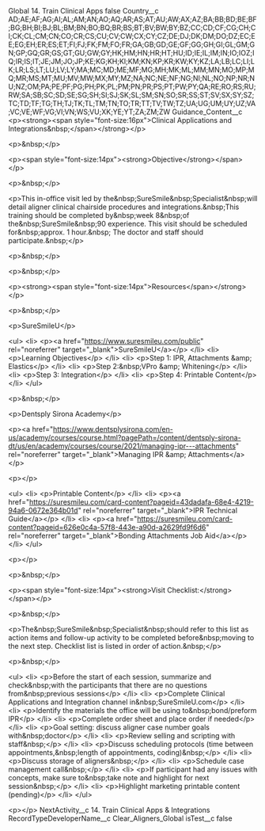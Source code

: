 <?xml version="1.0" encoding="UTF-8"?>
<CustomMetadata xmlns="http://soap.sforce.com/2006/04/metadata" xmlns:xsi="http://www.w3.org/2001/XMLSchema-instance" xmlns:xsd="http://www.w3.org/2001/XMLSchema">
    <label>Global 14. Train Clinical Apps</label>
    <protected>false</protected>
    <values>
        <field>Country__c</field>
        <value xsi:type="xsd:string">AD;AE;AF;AG;AI;AL;AM;AN;AO;AQ;AR;AS;AT;AU;AW;AX;AZ;BA;BB;BD;BE;BF;BG;BH;BI;BJ;BL;BM;BN;BO;BQ;BR;BS;BT;BV;BW;BY;BZ;CC;CD;CF;CG;CH;CI;CK;CL;CM;CN;CO;CR;CS;CU;CV;CW;CX;CY;CZ;DE;DJ;DK;DM;DO;DZ;EC;EE;EG;EH;ER;ES;ET;FI;FJ;FK;FM;FO;FR;GA;GB;GD;GE;GF;GG;GH;GI;GL;GM;GN;GP;GQ;GR;GS;GT;GU;GW;GY;HK;HM;HN;HR;HT;HU;ID;IE;IL;IM;IN;IO;IOZ;IQ;IR;IS;IT;JE;JM;JO;JP;KE;KG;KH;KI;KM;KN;KP;KR;KW;KY;KZ;LA;LB;LC;LI;LK;LR;LS;LT;LU;LV;LY;MA;MC;MD;ME;MF;MG;MH;MK;ML;MM;MN;MO;MP;MQ;MR;MS;MT;MU;MV;MW;MX;MY;MZ;NA;NC;NE;NF;NG;NI;NL;NO;NP;NR;NU;NZ;OM;PA;PE;PF;PG;PH;PK;PL;PM;PN;PR;PS;PT;PW;PY;QA;RE;RO;RS;RU;RW;SA;SB;SC;SD;SE;SG;SH;SI;SJ;SK;SL;SM;SN;SO;SR;SS;ST;SV;SX;SY;SZ;TC;TD;TF;TG;TH;TJ;TK;TL;TM;TN;TO;TR;TT;TV;TW;TZ;UA;UG;UM;UY;UZ;VA;VC;VE;WF;VG;VI;VN;WS;VU;XK;YE;YT;ZA;ZM;ZW</value>
    </values>
    <values>
        <field>Guidance_Content__c</field>
        <value xsi:type="xsd:string">&lt;p&gt;&lt;strong&gt;&lt;span style=&quot;font-size:16px&quot;&gt;Clinical Applications and Integrations&amp;nbsp;​&lt;/span&gt;&lt;/strong&gt;&lt;/p&gt;

&lt;p&gt;&amp;nbsp;&lt;/p&gt;

&lt;p&gt;&lt;span style=&quot;font-size:14px&quot;&gt;&lt;strong&gt;Objective&lt;/strong&gt;&lt;/span&gt;​&lt;/p&gt;

&lt;p&gt;&amp;nbsp;&lt;/p&gt;

&lt;p&gt;This in-office visit led by the&amp;nbsp;SureSmile&amp;nbsp;Specialist&amp;nbsp;will detail aligner clinical chairside procedures and integrations.&amp;nbsp;This training should be completed by&amp;nbsp;week 8&amp;nbsp;of the&amp;nbsp;SureSmile&amp;nbsp;90 experience. This visit should be scheduled for&amp;nbsp;approx. 1 hour.&amp;nbsp; The doctor and staff should participate.&amp;nbsp;​&lt;/p&gt;

&lt;p&gt;&amp;nbsp;&lt;/p&gt;

&lt;p&gt;&amp;nbsp;&lt;/p&gt;

&lt;p&gt;&lt;strong&gt;&lt;span style=&quot;font-size:14px&quot;&gt;Resources&lt;/span&gt;&lt;/strong&gt;&lt;/p&gt;

&lt;p&gt;&amp;nbsp;&lt;/p&gt;

&lt;p&gt;SureSmileU​&lt;/p&gt;

&lt;ul&gt;
	&lt;li&gt;
	&lt;p&gt;&lt;a href=&quot;https://www.suresmileu.com/public&quot; rel=&quot;noreferrer&quot; target=&quot;_blank&quot;&gt;SureSmileU&lt;/a&gt;​&lt;/p&gt;
	&lt;/li&gt;
	&lt;li&gt;
	&lt;p&gt;Learning Objectives​&lt;/p&gt;
	&lt;/li&gt;
	&lt;li&gt;
	&lt;p&gt;Step 1: IPR, Attachments &amp;amp; Elastics​&lt;/p&gt;
	&lt;/li&gt;
	&lt;li&gt;
	&lt;p&gt;Step 2:&amp;nbsp;VPro &amp;amp; Whitening​&lt;/p&gt;
	&lt;/li&gt;
	&lt;li&gt;
	&lt;p&gt;Step 3: Integration​&lt;/p&gt;
	&lt;/li&gt;
	&lt;li&gt;
	&lt;p&gt;Step 4: Printable Content&lt;/p&gt;
	&lt;/li&gt;
&lt;/ul&gt;

&lt;p&gt;&amp;nbsp;&lt;/p&gt;

&lt;p&gt;Dentsply Sirona Academy​&lt;/p&gt;

&lt;p&gt;&lt;a href=&quot;https://www.dentsplysirona.com/en-us/academy/courses/course.html?pagePath=/content/dentsply-sirona-dt/us/en/academy/courses/course/2021/managing-ipr---attachments&quot; rel=&quot;noreferrer&quot; target=&quot;_blank&quot;&gt;Managing IPR &amp;amp; Attachments&lt;/a&gt;​&lt;/p&gt;

&lt;p&gt;​&lt;/p&gt;

&lt;ul&gt;
	&lt;li&gt;
	&lt;p&gt;Printable Content​&lt;/p&gt;
	&lt;/li&gt;
	&lt;li&gt;
	&lt;p&gt;&lt;a href=&quot;https://suresmileu.com/card-content?pageid=43dadafa-68e4-4219-94a6-0672e364b01d&quot; rel=&quot;noreferrer&quot; target=&quot;_blank&quot;&gt;IPR Technical Guide&lt;/a&gt;​&lt;/p&gt;
	&lt;/li&gt;
	&lt;li&gt;
	&lt;p&gt;&lt;a href=&quot;https://suresmileu.com/card-content?pageid=626e0c4a-57f8-443e-a90d-a2629fd9f6d6&quot; rel=&quot;noreferrer&quot; target=&quot;_blank&quot;&gt;Bonding Attachments Job Aid&lt;/a&gt;​&lt;/p&gt;
	&lt;/li&gt;
&lt;/ul&gt;

&lt;p&gt;​&lt;/p&gt;

&lt;p&gt;&amp;nbsp;&lt;/p&gt;

&lt;p&gt;&lt;span style=&quot;font-size:14px&quot;&gt;&lt;strong&gt;Visit Checklist:​&lt;/strong&gt;&lt;/span&gt;&lt;/p&gt;

&lt;p&gt;&amp;nbsp;&lt;/p&gt;

&lt;p&gt;The&amp;nbsp;SureSmile&amp;nbsp;Specialist&amp;nbsp;should refer to this list as action items and follow-up activity to be completed before&amp;nbsp;moving to the next step. Checklist list is listed in order of action.&amp;nbsp;​&lt;/p&gt;

&lt;p&gt;&amp;nbsp;&lt;/p&gt;

&lt;ul&gt;
	&lt;li&gt;
	&lt;p&gt;Before the start of each session, summarize and check&amp;nbsp;with the participants that there are no questions from&amp;nbsp;previous sessions​&lt;/p&gt;
	&lt;/li&gt;
	&lt;li&gt;
	&lt;p&gt;Complete Clinical Applications and Integration channel in&amp;nbsp;SureSmileU.com​&lt;/p&gt;
	&lt;/li&gt;
	&lt;li&gt;
	&lt;p&gt;Identify the materials the office will be using to&amp;nbsp;bond/preform IPR​&lt;/p&gt;
	&lt;/li&gt;
	&lt;li&gt;
	&lt;p&gt;Complete order sheet and place order if needed​&lt;/p&gt;
	&lt;/li&gt;
	&lt;li&gt;
	&lt;p&gt;Goal setting: discuss aligner case number goals with&amp;nbsp;doctor​&lt;/p&gt;
	&lt;/li&gt;
	&lt;li&gt;
	&lt;p&gt;Review selling and scripting with staff&amp;nbsp;​&lt;/p&gt;
	&lt;/li&gt;
	&lt;li&gt;
	&lt;p&gt;Discuss scheduling protocols (time between appointments,&amp;nbsp;length of appointments, coding)&amp;nbsp;​&lt;/p&gt;
	&lt;/li&gt;
	&lt;li&gt;
	&lt;p&gt;Discuss storage of aligners&amp;nbsp;​&lt;/p&gt;
	&lt;/li&gt;
	&lt;li&gt;
	&lt;p&gt;Schedule case management call&amp;nbsp;​&lt;/p&gt;
	&lt;/li&gt;
	&lt;li&gt;
	&lt;p&gt;If participant had any issues with concepts, make sure to&amp;nbsp;take note and highlight for next session&amp;nbsp;​&lt;/p&gt;
	&lt;/li&gt;
	&lt;li&gt;
	&lt;p&gt;Highlight marketing printable content (pending)​&lt;/p&gt;
	&lt;/li&gt;
&lt;/ul&gt;

&lt;p&gt;​&lt;/p&gt;</value>
    </values>
    <values>
        <field>NextActivity__c</field>
        <value xsi:type="xsd:string">14. Train Clinical Apps &amp; Integrations</value>
    </values>
    <values>
        <field>RecordTypeDeveloperName__c</field>
        <value xsi:type="xsd:string">Clear_Aligners_Global</value>
    </values>
    <values>
        <field>isTest__c</field>
        <value xsi:type="xsd:boolean">false</value>
    </values>
</CustomMetadata>
